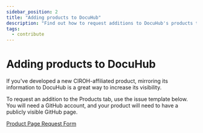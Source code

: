 ```yaml
---
sidebar_position: 2
title: "Adding products to DocuHub"
description: "Find out how to request additions to DocuHub's products tab."
tags:
  - contribute
---
```


# Adding products to DocuHub

If you've developed a new CIROH-affiliated product, mirroring its information to DocuHub is a great way to increase its visibility.

To request an addition to the Products tab, use the issue template below. You will need a GitHub account, and your product will need to have a publicly visible GitHub page.

<a class="button button--active button--primary" href="https://github.com/CIROH-UA/ciroh-ua_website/issues/new?assignees=&labels=on-prem&projects=&template=product-request.md">Product Page Request Form</a>